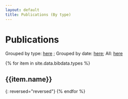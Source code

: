 ```yaml
---
layout: default
title: Publications (By type)
---
```


# Publications

Grouped by type: [here](publications-type) ; Grouped by date: [here](publications-date); All: [here](publications-all)

{% for item in site.data.bibdata.types %}
## {{item.name}}

{: reversed="reversed"}
{% endfor %}
